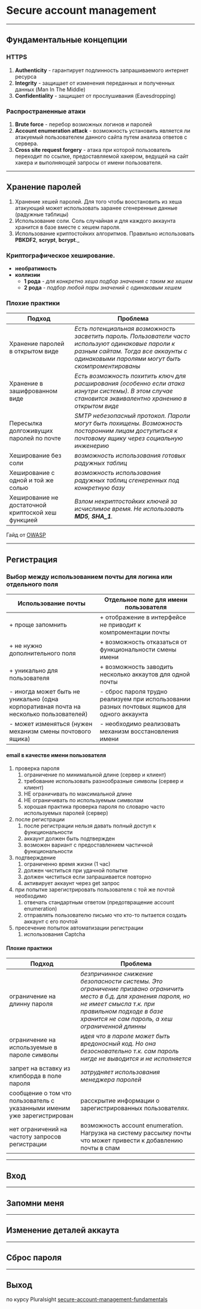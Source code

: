 
# Secure account management

___
## Фундаментальные концепции

### HTTPS
1. __Authenticity__ - гарантирует подлинность запрашиваемого интернет ресурса
2. __Integrity__ - защищает от изменения переданных и полученных данных (Man In The Middle)
3. __Confidentiality__ - защищает от прослушивания (Eavesdropping)

### Распространенные атаки
1. __Brute force__ - перебор возможных логинов и паролей
2. __Account enumeration attack__ - возможность установить является ли атакуемый пользователем данного сайта путем анализа ответов с сервера.
3. __Cross site request forgery__ - атака при которой пользователь переходит по ссылке, предоставляемой хакером, ведущей на сайт хакера и выполняющей запросы от имени пользователя.

___
## Хранение паролей

1. Хранение хешей паролей. Для того чтобы воостановить из хеша атакующий может использовать заранее сгенеренные данные (радужные таблицы)
2. Использование соли. Соль случайная и для каждого аккаунта хранится в базе вместе с хешем пароля.
3. Использование криптостойких алгоритмов. Правильно использовать __PBKDF2__, __scrypt__, __bcrypt__._

### Криптографическое хеширование.
- __необратимость__
- __коллизии__
    - __1 рода__ - _для конкретно хеша подбор значения с таким же хешем_
    - __2 рода__ - _подбор любой пары значений с одинаковым хешем_

### Плохие практики

Подход          | Проблема
------------    | -------------
Хранение паролей в открытом виде | _Есть потенциальная возможность засветить пароль. Пользователи часто используют одинаковые пароли к разным сайтам. Тогда все аккаунты с одинаковыми паролями могут быть скомпроментированы_
Хранение в зашифрованном виде | _Есть возможность похитить ключ для расширования (особенно если атака изнутри системы). В этом случае становится эквивалентно хранению в открытом виде_
Пересылка долгоживущих паролей по почте | _SMTP небезопасный протокол. Пароли могут быть похищены. Возможность посторонним лицам доступиться к почтовому ящику через социальную инженерию_
Хеширование без соли | _возможность использования готовых радужных таблиц_
Хеширование с одной и той же солью  | _возможность использования радужных таблиц сгенеренных под конкретную базу_
Хеширование не достаточной криптоской хеш функцией  | _Взлом некриптостойких ключей за исчислимое время. Не использовать __MD5__, __SHA_1__._

Гайд от [OWASP](https://cheatsheetseries.owasp.org/cheatsheets/Password_Storage_Cheat_Sheet.html)

___
## Регистрация

### Выбор между использованием почты для логина или отдельного поля
Использование почты          | Отдельное поле для имени пользователя
------------    | -------------
+ проще запомнить | + отображение в интерфейсе не приводит к компроментации почты
+ не нужно дополнительного поля | + возможность отказаться от функциональности смены имени
+ уникально для пользователя |  + возможность заводить несколько аккаутов для одной почты
- иногда может быть не уникально (одна корпоративная почта на несколько пользователей) | - сброс пароля трудно реализуем при использовании разных почтовых ящиков для одного аккаунта
- может изменяться (нужен механизм смены почтового ящика) | - необходимо реализовать механизм восстановления имени

#### email в качестве имени пользователя

1. проверка пароля
    1. ограничение по минимальной длине (сервер и клиент)
    2. требование использовать разнообразные символы (сервер и клиент)
    3. НЕ ограничивать по максимальной длине
    4. НЕ ограничивать по используемым символам
    5. хорошая практика проверка пароля по словарю часто используемых паролей (сервер) 
2. после регистрации
    1. после регистрации нельзя давать полный доступ к функциональности
    1. аккаунт должен быть подтвержден 
    2. возможен вариант с предоставлением частичной функциональности
3. подтверждение
    1. ограниченно время жизни (1 час)
    2. должен чиститься при удачной попытке
    3. должен чиститься если запрашивается повторно
    4. активирует аккаунт через get запрос
4. при попытке зарегистрировать пользователя с той же почтой необходимо
    1. отвечать стандартным ответом (предотвращение account enumeration)
    2. отправлять пользователю письмо что кто-то пытается создать аккаунт с его почтой
5. пресечение попыток автоматизации регистрации
    1. использования Captcha

#### Плохие практики

Подход          | Проблема
------------    | -------------
ограничение на длинну пароля | _безпричинное снижение безопасности системы. Это ограничение призвано ограничить место в б.д. для хранения пароля, но не имеет смысла т.к. при правильном подходе в базе хранится не сам пароль, а хеш ограниченной длинны_
ограничение на используемые в пароле символы| _идея что в пароле может быть вредоносный код. Но она безосновательно т.к. сам пароль нигде не выводится и не исполняется_
запрет на вставку из клипборда в поле пароля | _затрудняет использования менеджера паролей_
сообщение о том что пользователь с указанными именим уже зарегистрирован | расскрытие информации о зарегистрированных пользователях.
нет ограничений на частоту запросов регистрации | возможность account enumeration. Нагрузка на систему рассылку почты что может привести к добавлению почты в спам

___
## Вход
___
## Запомни меня
___
## Изменение деталей аккаута
___
## Сброс пароля
___
## Выход



по курсу Pluralsight [secure-account-management-fundamentals](https://app.pluralsight.com/library/courses/secure-account-management-fundamentals/table-of-contents)
